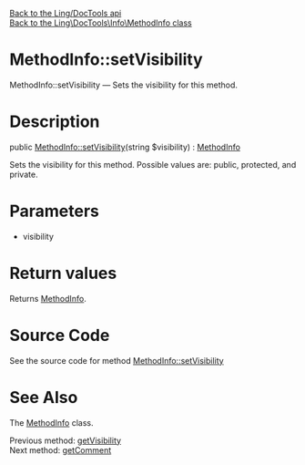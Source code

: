 [Back to the Ling/DocTools api](https://github.com/lingtalfi/DocTools/blob/master/doc/api/Ling/DocTools.md)<br>
[Back to the Ling\DocTools\Info\MethodInfo class](https://github.com/lingtalfi/DocTools/blob/master/doc/api/Ling/DocTools/Info/MethodInfo.md)


MethodInfo::setVisibility
================



MethodInfo::setVisibility — Sets the visibility for this method.




Description
================


public [MethodInfo::setVisibility](https://github.com/lingtalfi/DocTools/blob/master/doc/api/Ling/DocTools/Info/MethodInfo/setVisibility.md)(string $visibility) : [MethodInfo](https://github.com/lingtalfi/DocTools/blob/master/doc/api/Ling/DocTools/Info/MethodInfo.md)




Sets the visibility for this method.
Possible values are: public, protected, and private.




Parameters
================


- visibility

    


Return values
================

Returns [MethodInfo](https://github.com/lingtalfi/DocTools/blob/master/doc/api/Ling/DocTools/Info/MethodInfo.md).








Source Code
===========
See the source code for method [MethodInfo::setVisibility](/blob/master/Info/MethodInfo.php#L122-L126)


See Also
================

The [MethodInfo](https://github.com/lingtalfi/DocTools/blob/master/doc/api/Ling/DocTools/Info/MethodInfo.md) class.

Previous method: [getVisibility](https://github.com/lingtalfi/DocTools/blob/master/doc/api/Ling/DocTools/Info/MethodInfo/getVisibility.md)<br>Next method: [getComment](https://github.com/lingtalfi/DocTools/blob/master/doc/api/Ling/DocTools/Info/MethodInfo/getComment.md)<br>


